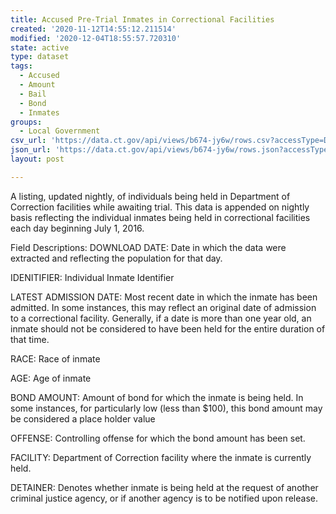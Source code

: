 ```yaml
---
title: Accused Pre-Trial Inmates in Correctional Facilities
created: '2020-11-12T14:55:12.211514'
modified: '2020-12-04T18:55:57.720310'
state: active
type: dataset
tags:
  - Accused
  - Amount
  - Bail
  - Bond
  - Inmates
groups:
  - Local Government
csv_url: 'https://data.ct.gov/api/views/b674-jy6w/rows.csv?accessType=DOWNLOAD'
json_url: 'https://data.ct.gov/api/views/b674-jy6w/rows.json?accessType=DOWNLOAD'
layout: post

---
```

A listing, updated nightly, of individuals being held in Department of Correction facilities while awaiting trial. This data is appended on nightly basis reflecting the individual inmates being held in correctional facilities each day beginning July 1, 2016.

Field Descriptions:
DOWNLOAD DATE: Date in which the data were extracted and reflecting the population for that day.

IDENITIFIER: Individual Inmate Identifier

LATEST ADMISSION DATE: Most recent date in which the inmate has been admitted. In some instances, this may reflect an original date of admission to a correctional facility. Generally, if a date is more than one year old, an inmate should not be considered to have been held for the entire duration of that time.

RACE: Race of inmate

AGE: Age of inmate

BOND AMOUNT: Amount of bond for which the inmate is being held. In some instances, for particularly low (less than $100), this bond amount may be considered a place holder value

OFFENSE: Controlling offense for which the bond amount has been set.

FACILITY: Department of Correction facility where the inmate is currently held.

DETAINER: Denotes whether inmate is being held at the request of another criminal justice agency, or if another agency is to be notified upon release.
